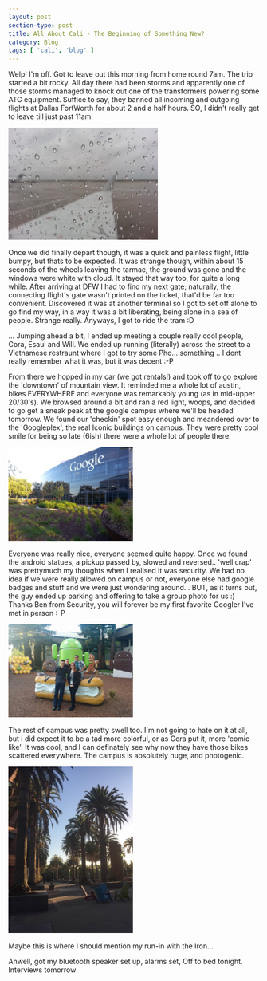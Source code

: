 ```yaml
---
layout: post
section-type: post
title: All About Cali - The Beginning of Something New?
category: Blog
tags: [ 'cali', 'blog' ]
---
```


Welp! I'm off. Got to leave out this morning from home round 7am. The trip started a bit rocky. All day there had been storms and apparently one of those storms managed to knock out one of the transformers powering some ATC equipment. Suffice to say, they banned all incoming and outgoing flights at Dallas FortWorth for about 2 and a half hours. SO, I didn't really get to leave till just past 11am.

<img src='/img/rainonwing.jpg' alt='RainOnWing' style='width: 300px;'/>

 Once we did finally depart though, it was a quick and painless flight, little bumpy, but thats to be expected. It was strange though, within about 15 seconds of the wheels leaving the tarmac, the ground was gone and the windows were white with cloud. It stayed that way too, for quite a long while.
After arriving at DFW I had to find my next gate; naturally, the connecting flight's gate wasn't printed on the ticket, that'd be far too convenient. Discovered it was at another terminal so I got to set off alone to go find my way, in a way it was a bit liberating, being alone in a sea of people. Strange really. Anyways, I got to ride the tram :D

... Jumping ahead a bit, I ended up meeting a couple really cool people, Cora, Esaul and Will. We ended up running (literally) across the street to a Vietnamese restraunt where I got to try some Pho... something .. I dont really remember what it was, but it was decent :-P

From there we hopped in my car (we got rentals!) and took off to go explore the 'downtown' of mountain view. It reminded me a whole lot of austin, bikes EVERYWHERE and everyone was remarkably young (as in mid-upper 20/30's). We browsed around a bit and ran a red light, woops, and decided to go get a sneak peak at the google campus where we'll be headed tomorrow. We found our 'checkin' spot easy enough and meandered over to the 'Googleplex', the real Iconic buildings on campus. They were pretty cool smile for being so late (6ish) there were a whole lot of people there.

<img src='/img/googlebuilding.jpg' alt='googlebuilding' style='width: 250px;'/>


Everyone was really nice, everyone seemed quite happy. Once we found the android statues, a pickup passed by, slowed and reversed.. 'well crap' was prettymuch my thoughts when I realised it was security. We had no idea if we were really allowed on campus or not, everyone else had google badges and stuff and we were just wondering around... BUT, as it turns out, the guy ended up parking and offering to take a group photo for us :)  Thanks Ben from Security, you will forever be my first favorite Googler I've met in person :-P

<img src='/img/posingatstatues.jpg' alt='Statues' style='width: 250px;'/>

The rest of campus was pretty swell too. I'm not going to hate on it at all, but i did expect it to be a tad more colorful, or as Cora put it, more 'comic like'. It was cool, and I can definately see why now they have those bikes scattered everywhere. The campus is absolutely huge, and photogenic.

<img src='/img/1950palms.jpg' alt='1950palms' style='width: 250px;'/>

Maybe this is where I should mention my run-in with the Iron...

Ahwell, got my bluetooth speaker set up, alarms set, Off to bed tonight. Interviews tomorrow
